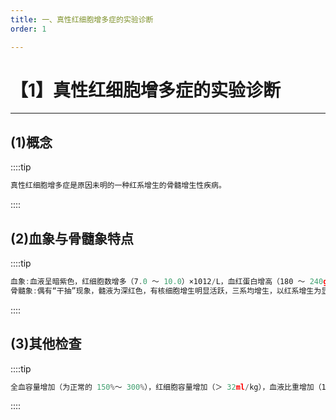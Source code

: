 ```yaml
---
title: 一、真性红细胞增多症的实验诊断
order: 1

---
```


# 【1】真性红细胞增多症的实验诊断

<kaodian :text="'血液学检验记忆卡'" />

<!-- ###### 第二十四章 骨髓增生性疾病及其实验诊断

> 临床血液学检验 -->

<beitiX/>

---

## (1)概念

<son :text="'血液学检验记忆卡'" text1="(1)概念" :textOption="[['掌握','基础知识','专业知识'],['掌握','基础知识','相关专业知识'],['掌握','基础知识','相关专业知识']]" />

::::tip

```js
真性红细胞增多症是原因未明的一种红系增生的骨髓增生性疾病。
```

::::

## (2)血象与骨髓象特点

<son :text="'血液学检验记忆卡'" text1="(2)血象与骨髓象特点" :textOption="[['掌握','基础知识','专业知识'],['掌握','专业知识','专业实践能力'],['了解','专业知识','专业实践能力']]" />

::::tip

```js
血象:血液呈暗紫色，红细胞数增多（7.0 ～ 10.0）×1012/L，血红蛋白增高（180 ～ 240g/L），红细胞比容增高（0.54 ～ 0.80），网织红细胞百分率不增多。红细胞形态正常，可轻度大小不均，嗜多色和嗜碱点彩红细胞增多，偶见有核红细胞。白细胞数增高（12 ～ 15）×109/L，少数患者可达 50×109/L。分类以中性粒细胞为主，核左移，嗜酸及嗜碱性粒细胞稍多，血片可见中幼粒及晚幼粒细胞。血小板增高，可达（400 ～ 500）×109/L。中性粒细胞碱性磷酸酶增高。
骨髓象:偶有“干抽”现象，髓液为深红色，有核细胞增生明显活跃，三系均增生，以红系增生为显著。巨核细胞增多，可成堆出现。各系各阶段比值及形态大致正常。骨髓铁减少或消失。

```

::::

## (3)其他检查

<son :text="'血液学检验记忆卡'" text1="(3)其他检查" :textOption="[['了解','基础知识','专业知识'],['了解','相关专业知识','专业知识'],['了解','基础知识','专业知识']]" />

::::tip

```js
全血容量增加（为正常的 150%～ 300%），红细胞容量增加（＞ 32ml/kg），血液比重增加（1.075 ～ 1.080），全血黏度增加（比正常高 5 ～ 6 倍）。血清维生素 B12 增高（＞ 900pg/ml），血沉减慢，动脉血氧饱和度正常，血清铁正常或减低，未饱和铁结合力正常或增高。
```

::::
